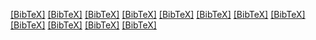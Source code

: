 [[BibTeX]](/assets/pages/publications/Szpak2019.bib) 
[[BibTeX]](/assets/pages/publications/Szpak2017.bib) 
[[BibTeX]](/assets/pages/publications/Faulkner2015.bib)
[[BibTeX]](/assets/pages/publications/Chojnacki2015.bib)
[[BibTeX]](/assets/pages/publications/Szpak2015a.bib)
[[BibTeX]](/assets/pages/publications/Szpak2015.bib)
[[BibTeX]](/assets/pages/publications/Szpak2014.bib)
[[BibTeX]](/assets/pages/publications/Szpak2012.bib)
[[BibTeX]](/assets/pages/publications/Szpak2012a.bib)
[[BibTeX]](/assets/pages/publications/Szpak2011.bib) 
[[BibTeX]](/assets/pages/publications/Szpak2010.bib)
[[BibTeX]](/assets/pages/publications/Szpak2009.bib)
